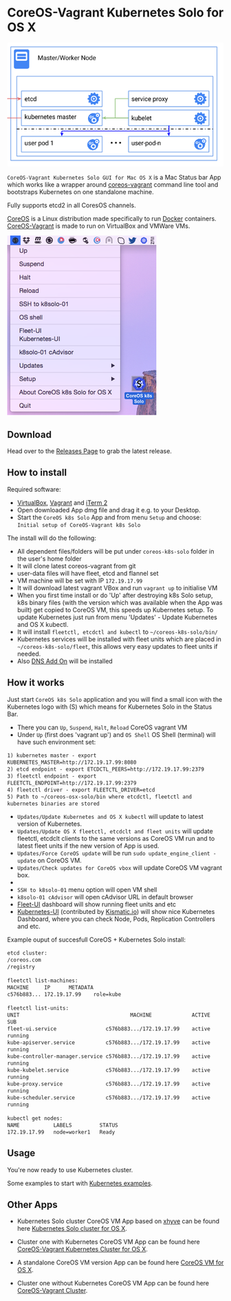CoreOS-Vagrant Kubernetes Solo for OS X
============================

![k8s-solo](k8s-singlenode.png)

`CoreOS-Vagrant Kubernetes Solo GUI for Mac OS X` is a Mac Status bar App which works like a wrapper around [coreos-vagrant](https://github.com/coreos/coreos-vagrant) command line tool and bootstraps Kubernetes on one standalone  machine.

Fully supports etcd2 in all CoresOS channels. 


[CoreOS](https://coreos.com) is a Linux distribution made specifically to run [Docker](https://www.docker.io/) containers.
[CoreOS-Vagrant](https://github.com/coreos/coreos-vagrant) is made to run on VirtualBox and VMWare VMs.

![CoreOS-Vagrant-Kubernetes-Solo](coreos-vagrant-k8s-solo-gui.png "CoreOS-Vagrant-Kubernetes-Solo-GUI")

Download
--------
Head over to the [Releases Page](https://github.com/rimusz/coreos-osx-gui-kubernetes-solo/releases) to grab the latest release.


How to install
----------

Required software:
* [VirtualBox](https://www.virtualbox.org/wiki/Downloads), [Vagrant](http://www.vagrantup.com/downloads.html) and [iTerm 2](http://www.iterm2.com/#/section/downloads)
* Open downloaded App dmg file and drag it e.g. to your Desktop.
* Start the `CoreOS k8s Solo` App and from menu `Setup` and choose: `Initial setup of CoreOS-Vagrant k8s Solo`

The install will do the following:

* All dependent files/folders will be put under `coreos-k8s-solo` folder in the user's home folder
* It will clone latest coreos-vagrant from git
* user-data files will have fleet, etcd and flannel set
* VM machine will be set with IP `172.19.17.99`
* It will download latest vagrant VBox and run `vagrant up` to initialise VM
* When you first time install or do 'Up' after destroying k8s Solo setup, k8s binary files (with the version which was available when the App was built) get copied to CoreOS VM, this speeds up Kubernetes setup. To update Kubernetes just run from menu 'Updates' - Update Kubernetes and OS X kubectl.
* It will install `fleetctl, etcdctl and kubectl` to `~/coreos-k8s-solo/bin/`
* Kubernetes services will be installed with fleet units which are placed in `~/coreos-k8s-solo/fleet`, this allows very easy updates to fleet units if needed.
* Also [DNS Add On](https://github.com/GoogleCloudPlatform/kubernetes/tree/master/cluster/addons/dns) will be installed

How it works
------------

Just start `CoreOS k8s Solo` application and you will find a small icon with the Kubernetes logo with (S) which means for Kubernetes Solo in the Status Bar.

* There you can `Up`, `Suspend`, `Halt`, `Reload` CoreOS vagrant VM
* Under `Up` (first does 'vagrant up') and `OS Shell` OS Shell (terminal) will have such environment set:
````
1) kubernetes master - export KUBERNETES_MASTER=http://172.19.17.99:8080
2) etcd endpoint - export ETCDCTL_PEERS=http://172.19.17.99:2379
3) fleetctl endpoint - export FLEETCTL_ENDPOINT=http://172.19.17.99:2379
4) fleetctl driver - export FLEETCTL_DRIVER=etcd
5) Path to ~/coreos-osx-solo/bin where etcdctl, fleetctl and kubernetes binaries are stored
````

* `Updates/Update Kubernetes and OS X kubectl` will update to latest version of Kubernetes.
* `Updates/Update OS X fleetctl, etcdclt and fleet units` will update fleetctl, etcdclt clients to the same versions as CoreOS VM run and to latest fleet units if the new version of App is used.
* `Updates/Force CoreOS update` will be run `sudo update_engine_client -update` on CoreOS VM.
* `Updates/Check updates for CoreOS vbox` will update CoreOS VM vagrant box.
*
* `SSH to k8solo-01` menu option will open VM shell
* `k8solo-01 cAdvisor` will open cAdvisor URL in default browser
* [Fleet-UI](http://fleetui.com) dashboard will show running fleet units and etc
* [Kubernetes-UI](https://github.com/GoogleCloudPlatform/kubernetes/tree/master/www) (contributed by [Kismatic.io](http://kismatic.io/)) will show nice Kubernetes Dashboard, where you can check Node, Pods, Replication Controllers and etc.


Example ouput of succesfull CoreOS + Kubernetes Solo install:

````
etcd cluster:
/coreos.com
/registry

fleetctl list-machines:
MACHINE		IP		METADATA
c576b883...	172.19.17.99	role=kube

fleetctl list-units:
UNIT									MACHINE				ACTIVE	SUB
fleet-ui.service				c576b883.../172.19.17.99	active	running
kube-apiserver.service			c576b883.../172.19.17.99	active	running
kube-controller-manager.service	c576b883.../172.19.17.99	active	running
kube-kubelet.service			c576b883.../172.19.17.99	active	running
kube-proxy.service				c576b883.../172.19.17.99	active	running
kube-scheduler.service			c576b883.../172.19.17.99	active	running

kubectl get nodes:
NAME           LABELS         STATUS
172.19.17.99   node=worker1   Ready

````




Usage
------------

You're now ready to use Kubernetes cluster.

Some examples to start with [Kubernetes examples](https://github.com/GoogleCloudPlatform/kubernetes/blob/master/examples/).

Other Apps
-----------
* Kubernetes Solo cluster CoreOS VM App based on [xhyve](https://github.com/coreos/coreos-xhyve) can be found here [Kubernetes Solo cluster for OS X](https://github.com/rimusz/kube-solo-osx).

* Cluster one with Kubernetes CoreOS VM App can be found here [CoreOS-Vagrant Kubernetes Cluster for OS X](https://github.com/rimusz/coreos-osx-kubernetes-cluster).

* A standalone CoreOS VM version App can be found here [CoreOS VM for OS X](https://github.com/rimusz/coreos-osx).

* Cluster one without Kubernetes CoreOS VM App can be found here [CoreOS-Vagrant Cluster](https://github.com/rimusz/coreos-osx-cluster).


